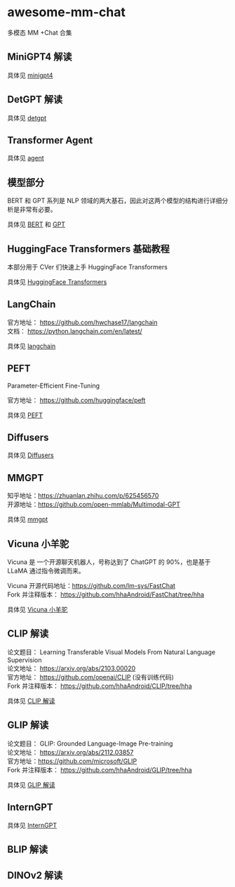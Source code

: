 # awesome-mm-chat
多模态 MM +Chat 合集

## MiniGPT4 解读

具体见 [minigpt4](minigpt4.md)

## DetGPT 解读

具体见 [detgpt](detgpt.md)  

## Transformer Agent

具体见 [agent](transformer_agent.md)


## 模型部分

BERT 和 GPT 系列是 NLP 领域的两大基石，因此对这两个模型的结构进行详细分析是非常有必要。

具体见 [BERT](BERT.md) 和 [GPT](GPT.md)

## HuggingFace Transformers 基础教程
本部分用于 CVer 们快速上手 HuggingFace Transformers

具体见 [HuggingFace Transformers](hf_transformer/README.md)

## LangChain 

官方地址： https://github.com/hwchase17/langchain  
文档： https://python.langchain.com/en/latest/  

具体见 [langchain](langchain/langchain.md)

## PEFT

Parameter-Efficient Fine-Tuning

官方地址： https://github.com/huggingface/peft  

具体见 [PEFT](peft.md)

## Diffusers

具体见 [Diffusers](diffusers.md)

## MMGPT

知乎地址：https://zhuanlan.zhihu.com/p/625456570  
开源地址：https://github.com/open-mmlab/Multimodal-GPT  

具体见 [mmgpt](mmgpt.md)

## Vicuna 小羊驼
Vicuna 是 一个开源聊天机器人，号称达到了 ChatGPT 的 90%，也是基于 LLaMA 通过指令微调而来。

Vicuna 开源代码地址：https://github.com/lm-sys/FastChat    
Fork 并注释版本： https://github.com/hhaAndroid/FastChat/tree/hha    

具体见 [Vicuna 小羊驼](vicuna.md)

## CLIP 解读

论文题目： Learning Transferable Visual Models From Natural Language Supervision  
论文地址： https://arxiv.org/abs/2103.00020    
官方地址： https://github.com/openai/CLIP (没有训练代码)     
Fork 并注释版本： https://github.com/hhaAndroid/CLIP/tree/hha   

具体见 [CLIP 解读](CLIP.md)

## GLIP 解读

论文题目： GLIP: Grounded Language-Image Pre-training  
论文地址： https://arxiv.org/abs/2112.03857  
官方地址：https://github.com/microsoft/GLIP   
Fork 并注释版本： https://github.com/hhaAndroid/GLIP/tree/hha   

具体见 [GLIP 解读](GLIP.md)

## InternGPT 

具体见 [InternGPT](InternGPT.md)

## BLIP 解读

## DINOv2 解读
